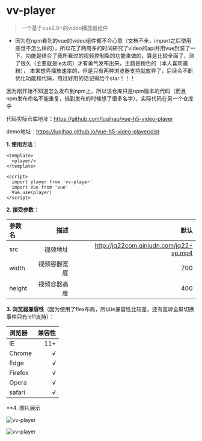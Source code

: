 # vv-player

> 一个基于vue2.0+的video播放器组件

- 因为在npm看到的vue的video组件都不合心意（文档不全，import之后使用感觉不怎么样的），所以花了两周多的时间研究了video的api并用vue封装了一下，功能是结合了我所看过的视频控制条的功能来做的，算是比较全面了，测了很久（主要就是ie太坑）才有勇气发布出来，主题是粉色的（本人喜欢骚粉），
本来想弄播放速率的，但是只有两种浏览器支持就放弃了，后续会不断优化功能和代码，用过好用的话记得给个star！！！

因为刚开始不知道怎么发布到npm上，所以该仓库只是npm版本的代码（而且npm发布命名不能重复，搞到发布的时候想了很多名字），实际代码在另一个仓库中

代码实际仓库地址：https://github.com/luqihao/vue-h5-video-player

demo地址：https://luqihao.github.io/vue-h5-video-player/dist

**1. 使用方法**：

```
<template>
  <player/>
</template>

<script>
  import player from 'vv-player'
  import Vue from 'vue'
  Vue.use(player)
</script>
```

**2. 接受参数：**

| 参数名 | 描述 | 默认 |
| :-------- | --------:| --------:|
| src | 视频地址 | http://jq22com.qiniudn.com/jq22-sp.mp4 |
| width | 视频容器宽度 | 700 |
| height | 视频容器高度 | 400 |

**3. 浏览器兼容性**（因为使用了flex布局，所以ie兼容性比较差，还有监听全屏切换事件只有ie11支持）：

| 浏览器 | 兼容性|
| :-------- | --------:|
| IE | 11+ |
| Chrome | √ |
| Edge | √ |
| Firefox | √ |
| Opera | √ |
| safari | √ |

**4. 图片展示

![vv-player](https://luqihao.github.io/vue-h5-video-player/dist/demo.png)

![vv-player](https://luqihao.github.io/vue-h5-video-player/dist/demo1.png)
